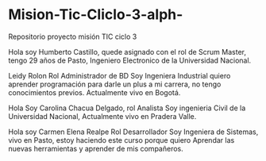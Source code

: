 # Mision-Tic-Cliclo-3-alph-
Repositorio proyecto misión TIC ciclo 3

Hola soy Humberto Castillo, quede asignado con el rol de Scrum Master, tengo 29 años de Pasto, Ingeniero Electronico de la Universidad Nacional.

Leidy Rolon Rol Administrador de BD
Soy Ingeniera Industrial quiero aprender programación para darle un plus a mi carrera, no tengo conocimientos previos. Actualmente vivo en Bogotá. 

Hola Soy Carolina Chacua Delgado, rol Analista
Soy ingenieria Civil de la Universidad Nacional, Actualmente vivo en Pradera Valle.

Hola soy Carmen Elena Realpe  Rol  Desarrollador
Soy Ingeniera de Sistemas, vivo en Pasto, estoy haciendo este curso 
porque quiero Aprendar las nuevas herramientas y aprender de mis compañeros.

